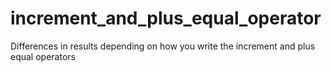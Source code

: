 # increment_and_plus_equal_operator
Differences in results depending on how you write the increment and plus equal operators
